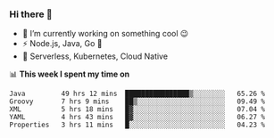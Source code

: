 ### Hi there 👋

<!--
**nodejh/nodejh** is a ✨ _special_ ✨ repository because its `README.md` (this file) appears on your GitHub profile.

Here are some ideas to get you started:

- 🔭 I’m currently working on ...
- 🌱 I’m currently learning ...
- 👯 I’m looking to collaborate on ...
- 🤔 I’m looking for help with ...
- 💬 Ask me about ...
- 📫 How to reach me: ...
- 😄 Pronouns: ...
- ⚡ Fun fact: ...
-->

- 🔭 I’m currently working on something cool :wink:
- ⚡ Node.js, Java, Go :thought_balloon:
- 🤖 Serverless, Kubernetes, Cloud Native

📊 **This week I spent my time on**

<!--START_SECTION:waka-->
```text
Java         49 hrs 12 mins  ████████████████▒░░░░░░░░   65.26 % 
Groovy       7 hrs 9 mins    ██▒░░░░░░░░░░░░░░░░░░░░░░   09.49 % 
XML          5 hrs 18 mins   █▓░░░░░░░░░░░░░░░░░░░░░░░   07.04 % 
YAML         4 hrs 43 mins   █▓░░░░░░░░░░░░░░░░░░░░░░░   06.27 % 
Properties   3 hrs 11 mins   █░░░░░░░░░░░░░░░░░░░░░░░░   04.23 % 
```
<!--END_SECTION:waka-->


<!--
:traffic_light: **Visitors**

![visitors](https://visitor-badge.glitch.me/badge?page_id=nodejh.nodejh)
-->

